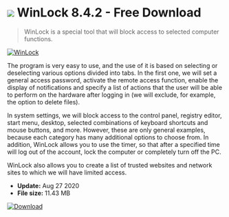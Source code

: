# ![](https://cdn.softexe.net/static/icon/9/winlock-8464.gif) WinLock 8.4.2 - Free Download

> WinLock is a special tool that will block access to selected computer functions.

[![WinLock](https://gallery.dpcdn.pl/imgc/Tools/86336/g_-_420x350_1.5_-_x099a71a9-8f48-4056-abd2-02d50e544bee.jpg)](https://softexe.net/win/system/system-tools/winlock:hdfd.html)

The program is very easy to use, and the use of it is based on selecting or deselecting various options divided into tabs. In the first one, we will set a general access password, activate the remote access function, enable the display of notifications and specify a list of actions that the user will be able to perform on the hardware after logging in (we will exclude, for example, the option to delete files).
 
 In system settings, we will block access to the control panel, registry editor, start menu, desktop, selected combinations of keyboard shortcuts and mouse buttons, and more. However, these are only general examples, because each category has many additional options to choose from. In addition, WinLock allows you to use the timer, so that after a specified time will log out of the account, lock the computer or completely turn off the PC.
 
 WinLock also allows you to create a list of trusted websites and network sites to which we will have limited access.


- **Update:** Aug 27 2020
- **File size:** 11.43 MB

[![Download](https://cdn.softexe.net/static/img/download.png)](https://softexe.net/win/system/system-tools/winlock:hdfd.html)

